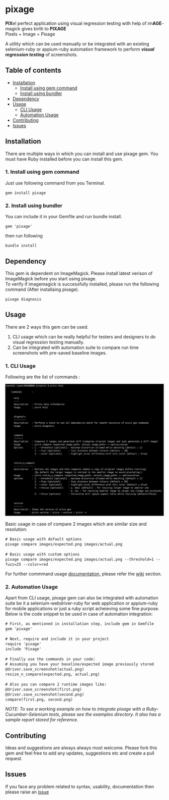 # pixage

**PIX**el perfect application using visual regression testing with help of im**AGE**-magick gives birth to **PIXAGE**    
Pixels + Image = Pixage    
    
A utility which can be used manually or be integrated with an existing selenium-ruby or appium-ruby automation framework to perform __*visual regression testing*__ of screenshots.


## Table of contents
- [Installation](#installation)  
    - [Install using gem command](#gem)    
    - [Install using bundler](#bundler)
- [Dependency](#dependency)
- [Usage](#usage)
    - [CLI Usage](#cli)
    - [Automation Usage](#automation)
- [Contributing](#contributing)   
- [Issues](#issues)     
    

## Installation  
There are multiple ways in which you can install and use pixage gem.
You must have Ruby installed before you can install this gem.   

### <a name="gem" /> 1. Install using gem command 
Just use following command from you Terminal.   
``` 
gem install pixage 
```
   
### <a name="bundler" /> 2. Install using bundler    
You can include it in your Gemfile and run bundle install.     
``` 
gem 'pixage' 
```   
then run following   
```   
bundle install   
```  

## Dependency   
This gem is dependent on ImageMagick. Please install latest verison of ImageMagick before you start using pixage.   
To verify if imagemagick is successfully installed, please run the following command (After installaing pixage).   
```   
pixage diagnosis 
```    
   
## Usage   
There are 2 ways this gem can be used. 
1. CLI usage which can be really helpful for testers and designers to do visual regression testing manually.
2. Can be integrated with automation suite to compare run time screenshots with pre-saved baseline images.  

### <a name="cli"></a> 1. CLI Usage
Following are the list of commands :  
    
![help, diagnosis, compare, resize_n_compare, version](https://github.com/krupani/pixage/blob/master/images/pixage_commands.png)    

Basic usage in case of compare 2 images which are similar size and resolution:   
```   
# Basic usage with default options    
pixage compare images/expected.png images/actual.png    

# Basic usage with custom options
pixage compare images/expected.png images/actual.png --threshold=1 --fuzz=25 --color=red

```   
    
For further commmand usage [documentation](https://github.com/krupani/pixage/wiki), please refer the [wiki](https://github.com/krupani/pixage/wiki) section.    

### <a name="automation"></a> 2. Automation Usage    
Apart from CLI usage, pixage gem can also be integrated with automation suite be it a selenium-webdriver-ruby for web application or appium-ruby for mobile applications or just a ruby script acheieving some fine purpose.     
Below is the code snippet to be used in case of automation integration:

```
# First, as mentioned in installation step, include gem in Gemfile
gem 'pixage'        
    
# Next, require and include it in your project
require 'pixage'    
include 'Pixage'     

# Finally use the commands in your code:    
# Assuming you have your baseline/expected image previously stored
@driver.save_screenshot(actual.png)
resize_n_compare(expected.png, actual.png)

# Also you can compare 2 runtime images like:
@driver.save_screenshot(first.png)
@driver.save_screenshot(second.png)
compare(first.png, second.png)

```

_NOTE: To see a working example on how to integrate pixage with a Ruby-Cucumber-Selenium tests, please see the examples directory. It also has a sample report stored for reference._

## Contributing   
Ideas and suggestions are always always most welcome. Please fork this gem and feel free to add any updates, suggestions etc and create a pull request.  

## Issues
If you face any problem related to syntax, usability, documentation then please raise an [issue](https://github.com/krupani/pixage/issues)    
